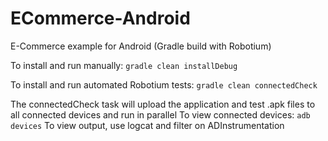 ECommerce-Android
=================

E-Commerce example for Android (Gradle build with Robotium)

To install and run manually: `gradle clean installDebug`

To install and run automated Robotium tests: `gradle clean connectedCheck`

The connectedCheck task will upload the application and test .apk files to all connected devices and run in parallel
To view connected devices: `adb devices`
To view output, use logcat and filter on ADInstrumentation
